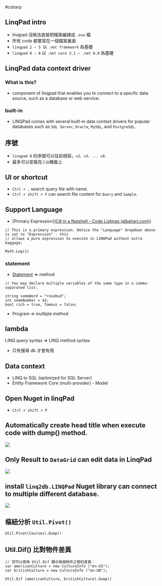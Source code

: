 #csharp 

## LinqPad intro
- linqpad 沒辦法直接把檔案編譯成 `.exe` 檔
- 所有 code 都要寫在一個檔案裏面
- `linqpad 2 ~ 5 `以 `.net framework` 為基礎
- `linqpad 6 ~ 8` 以 `.net core 3.1 ~ .net 8.0` 為基礎
## LinqPad data context driver
### What is this?
- component of linqpad that enables you to connect to a specfic data source, such as a database or web service.
### built-in
- LINQPad comes with several built-in data context drivers for popular databases such as `SQL Server`, `Oracle`, `MySQL`, and `PostgreSQL`.

## 序號
- `linqpad 8` 的序號可以往前相容，`v2、v3、... v8`.
- 最多可以安裝在`三台`機器上

## UI or shortcut
- `Ctrl + ,` search query file with name.
- `Ctrl + shift + F` can search file content for `Query` and `Sample`.

## Support Language
- [Primary Expression]([C# in a Nutshell - Code Listings (albahari.com)](https://www.albahari.com/nutshell/E12-CH02.aspx)) 
```Csharp
// This is a primary expression. Notice the "Language" dropdown above is set to "Expression" - this
// allows a pure expression to execute in LINQPad without extra baggage:

Math.Log(1)
```
### statement
- [Statement](https://www.programiz.com/csharp-programming/expressions-statements-blocks) => method
```Csharp
// You may declare multiple variables of the same type in a comma-separated list:

string someWord = "rosebud";
int someNumber = 42;
bool rich = true, famous = false;
```

- Program => multiple method
## lambda
LINQ query syntax => LINQ method syntax
- 只有搜尋 db 才會有用

## Data context
- LINQ to SQL (optimized for SQL Server)
- Entity Framework Core (multi-provider)
		- Model

## Open Nuget  in linqPad
- `Ctrl + shift + P`
## Automatically create head title when execute code with dump() method.
![](Pasted%20image%2020240114184415.png)

## Only Result to `DataGrid` can edit data in LinqPad
![](Pasted%20image%2020240114190500.png)

## install `linq2db.LINQPad` Nuget library can connect to multiple different database.
![](Pasted%20image%2020240114191549.png)

## 樞紐分析 `Util.Pivot()`
```Csharp
Util.Pivot(Courses).Dump()
```

## Util.Dif() 比對物件差異
```Csharp
// 您可以使用 Util.Dif 顯示兩個物件之間的差異：  
var americanCulture = new CultureInfo ("en-US");  
var britishCulture = new CultureInfo ("en-GB");  
  
Util.Dif (americanCulture, britishCulture).Dump()
```